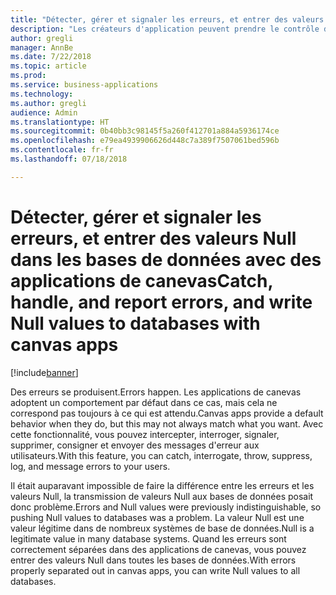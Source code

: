 ```yaml
---
title: "Détecter, gérer et signaler les erreurs, et entrer des valeurs Null dans les bases de données avec des applications de canevas"
description: "Les créateurs d'application peuvent prendre le contrôle des erreurs lorsqu'elles se produisent et entrer des valeurs Null, ce qui est un autre avantage."
author: gregli
manager: AnnBe
ms.date: 7/22/2018
ms.topic: article
ms.prod: 
ms.service: business-applications
ms.technology: 
ms.author: gregli
audience: Admin
ms.translationtype: HT
ms.sourcegitcommit: 0b40bb3c98145f5a260f412701a884a5936174ce
ms.openlocfilehash: e79ea4939906626d448c7a389f7507061bed596b
ms.contentlocale: fr-fr
ms.lasthandoff: 07/18/2018

---
```

# <a name="catch-handle-and-report-errors-and-write-null-values-to-databases-with-canvas-apps"></a><span data-ttu-id="2d5f2-103">Détecter, gérer et signaler les erreurs, et entrer des valeurs Null dans les bases de données avec des applications de canevas</span><span class="sxs-lookup"><span data-stu-id="2d5f2-103">Catch, handle, and report errors, and write Null values to databases with canvas apps</span></span>


[!include[banner](../../includes/banner.md)]

<span data-ttu-id="2d5f2-104">Des erreurs se produisent.</span><span class="sxs-lookup"><span data-stu-id="2d5f2-104">Errors happen.</span></span>  <span data-ttu-id="2d5f2-105">Les applications de canevas adoptent un comportement par défaut dans ce cas, mais cela ne correspond pas toujours à ce qui est attendu.</span><span class="sxs-lookup"><span data-stu-id="2d5f2-105">Canvas apps provide a default behavior when they do, but this may not always match what you want.</span></span>  <span data-ttu-id="2d5f2-106">Avec cette fonctionnalité, vous pouvez intercepter, interroger, signaler, supprimer, consigner et envoyer des messages d'erreur aux utilisateurs.</span><span class="sxs-lookup"><span data-stu-id="2d5f2-106">With this feature, you can catch, interrogate, throw, suppress, log, and message errors to your users.</span></span>

<span data-ttu-id="2d5f2-107">Il était auparavant impossible de faire la différence entre les erreurs et les valeurs Null, la transmission de valeurs Null aux bases de données posait donc problème.</span><span class="sxs-lookup"><span data-stu-id="2d5f2-107">Errors and Null values were previously indistinguishable, so pushing Null values to databases was a problem.</span></span>  <span data-ttu-id="2d5f2-108">La valeur Null est une valeur légitime dans de nombreux systèmes de base de données.</span><span class="sxs-lookup"><span data-stu-id="2d5f2-108">Null is a legitimate value in many database systems.</span></span>  <span data-ttu-id="2d5f2-109">Quand les erreurs sont correctement séparées dans des applications de canevas, vous pouvez entrer des valeurs Null dans toutes les bases de données.</span><span class="sxs-lookup"><span data-stu-id="2d5f2-109">With errors properly separated out in canvas apps, you can write Null values to all databases.</span></span>

